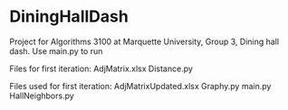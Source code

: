# DiningHallDash
Project for Algorithms 3100 at Marquette University, Group 3, Dining hall dash.
Use main.py to run


Files for first iteration:  AdjMatrix.xlsx
                            Distance.py


Files used for first iteration: AdjMatrixUpdated.xlsx
                                Graphy.py
                                main.py
                                HallNeighbors.py
